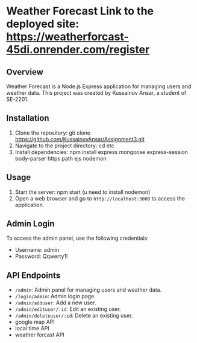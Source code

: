 # Weather Forecast Link to the deployed site: https://weatherforcast-45di.onrender.com/register

## Overview
Weather Forecast is a Node.js Express application for managing users and weather data. This project was created by Kussainov Ansar, a student of SE-2201.

## Installation
1. Clone the repository: git clone https://github.com/KussainovAnsar/Assignment3.git
2. Navigate to the project directory: cd etc
3. Install dependencies: npm install express mongoose express-session body-parser https path ejs nodemon

## Usage
1. Start the server: npm start (u need to install nodemon)
2. Open a web browser and go to `http://localhost:3000` to access the application.

## Admin Login
To access the admin panel, use the following credentials:
- Username: admin
- Password: Qqwerty1!

## API Endpoints
- `/admin`: Admin panel for managing users and weather data.
- `/login/admin`: Admin login page.
- `/admin/adduser`: Add a new user.
- `/admin/edituser/:id`: Edit an existing user.
- `/admin/deleteuser/:id`: Delete an existing user.
- google map API
- local time API
- weather forcast API

